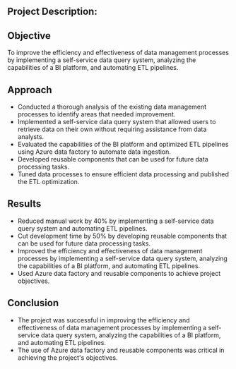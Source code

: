 ## Project Description:

## Objective

To improve the efficiency and effectiveness of data management processes by implementing a self-service data query system, analyzing the capabilities of a BI platform, and automating ETL pipelines.

## Approach

- Conducted a thorough analysis of the existing data management processes to identify areas that needed improvement.
- Implemented a self-service data query system that allowed users to retrieve data on their own without requiring assistance from data analysts.
- Evaluated the capabilities of the BI platform and optimized ETL pipelines using Azure data factory to automate data ingestion.
- Developed reusable components that can be used for future data processing tasks.
- Tuned data processes to ensure efficient data processing and published the ETL optimization.

## Results

- Reduced manual work by 40% by implementing a self-service data query system and automating ETL pipelines.
- Cut development time by 50% by developing reusable components that can be used for future data processing tasks.
- Improved the efficiency and effectiveness of data management processes by implementing a self-service data query system, analyzing the capabilities of a BI platform, and automating ETL pipelines.
- Used Azure data factory and reusable components to achieve project objectives.

## Conclusion

- The project was successful in improving the efficiency and effectiveness of data management processes by implementing a self-service data query system, analyzing the capabilities of a BI platform, and automating ETL pipelines.
- The use of Azure data factory and reusable components was critical in achieving the project's objectives.
